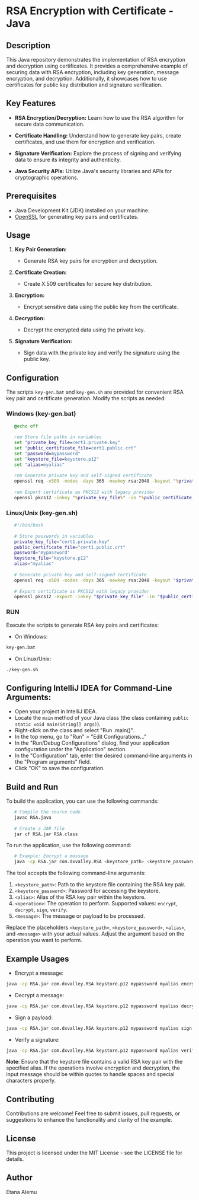 # RSA Encryption with Certificate - Java

## Description

This Java repository demonstrates the implementation of RSA encryption and decryption using certificates. It provides a comprehensive example of securing data with RSA encryption, including key generation, message encryption, and decryption. Additionally, it showcases how to use certificates for public key distribution and signature verification.

## Key Features

- **RSA Encryption/Decryption:** Learn how to use the RSA algorithm for secure data communication.

- **Certificate Handling:** Understand how to generate key pairs, create certificates, and use them for encryption and verification.

- **Signature Verification:** Explore the process of signing and verifying data to ensure its integrity and authenticity.

- **Java Security APIs:** Utilize Java's security libraries and APIs for cryptographic operations.

## Prerequisites

- Java Development Kit (JDK) installed on your machine.
- [OpenSSL](https://www.openssl.org/) for generating key pairs and certificates.

## Usage

1. **Key Pair Generation:**
   - Generate RSA key pairs for encryption and decryption.

2. **Certificate Creation:**
   - Create X.509 certificates for secure key distribution.

3. **Encryption:**
   - Encrypt sensitive data using the public key from the certificate.

4. **Decryption:**
   - Decrypt the encrypted data using the private key.

5. **Signature Verification:**
   - Sign data with the private key and verify the signature using the public key.

## Configuration

The scripts `key-gen.bat` and `key-gen.sh` are provided for convenient RSA key pair and certificate generation. Modify the scripts as needed:

### Windows (key-gen.bat)

```bat
   @echo off
   
   rem Store file paths in variables
   set "private_key_file=cert1.private.key"
   set "public_certificate_file=cert1.public.crt"
   set "password=mypassword"
   set "keystore_file=keystore.p12"
   set "alias=myalias"
   
   rem Generate private key and self-signed certificate
   openssl req -x509 -nodes -days 365 -newkey rsa:2048 -keyout "%private_key_file%" -out "%public_certificate_file%"  -subj "/CN=Mobile Card Management/OU=DxValley/O=Cooperative Bank of Oromia/L=Addis Ababa/ST=Addis Ababa/C=ET"
   
   rem Export certificate as PKCS12 with legacy provider
   openssl pkcs12 -inkey "%private_key_file%" -in "%public_certificate_file%" -export -out "%keystore_file%" -name "%alias%" -legacy -passout pass:%password%
```

### Linux/Unix (key-gen.sh)

```bash
   #!/bin/bash
   
   # Store passwords in variables
   private_key_file="cert1.private.key"
   public_certificate_file="cert1.public.crt"
   password="mypassword"
   keystore_file="keystore.p12"
   alias="myalias"
   
   # Generate private key and self-signed certificate
   openssl req -x509 -nodes -days 365 -newkey rsa:2048 -keyout "$private_key_file" -out "$public_certificate_file" -subj "/CN=Mobile Card Management/OU=DxValley/O=Cooperative Bank of Oromia/L=Addis Ababa/ST=Addis Ababa/C=ET"
   
   # Export certificate as PKCS12 with legacy provider
   openssl pkcs12 -export -inkey "$private_key_file" -in "$public_certificate_file" -out "$keystore_file" -name "$alias" -passout pass:"$password"
```

### RUN 

Execute the scripts to generate RSA key pairs and certificates:

- On Windows:
```bat
key-gen.bat 
```

- On Linux/Unix:
```bash
./key-gen.sh
```
## Configuring IntelliJ IDEA for Command-Line Arguments:
- Open your project in IntelliJ IDEA.
- Locate the `main` method of your Java class (the class containing `public static void main(String[] args)`).
- Right-click on the class and select "Run <YourClassName>.main()".
- In the top menu, go to "Run" > "Edit Configurations..."
- In the "Run/Debug Configurations" dialog, find your application configuration under the "Application" section.
- In the "Configuration" tab, enter the desired command-line arguments in the "Program arguments" field.
- Click "OK" to save the configuration.

## Build and Run

To build the application, you can use the following commands:

```bash
   # Compile the source code
   javac RSA.java
   
   # Create a JAR file
   jar cf RSA.jar RSA.class
```

To run the application, use the following command:


```bash
   # Example: Encrypt a message
   java -cp RSA.jar com.dxvalley.RSA <keystore_path> <keystore_password> <alias> encrypt "Hello, World!"
```

The tool accepts the following command-line arguments:

1. `<keystore_path>`: Path to the keystore file containing the RSA key pair.
2. `<keystore_password>`: Password for accessing the keystore.
3. `<alias>`: Alias of the RSA key pair within the keystore.
4. `<operation>`: The operation to perform. Supported values: `encrypt`, `decrypt`, `sign`, `verify`.
5. `<message>`: The message or payload to be processed.

Replace the placeholders `<keystore_path>`, `<keystore_password>`, `<alias>`, and `<message>` with your actual values. Adjust the <operation> argument based on the operation you want to perform.

## Example Usages
- Encrypt a message:

```bash
java -cp RSA.jar com.dxvalley.RSA keystore.p12 mypassword myalias encrypt "Hello, World!"
```
- Decrypt a message:

```bash
java -cp RSA.jar com.dxvalley.RSA keystore.p12 mypassword myalias decrypt "EncryptedBase64String"
```
- Sign a payload:

```bash
java -cp RSA.jar com.dxvalley.RSA keystore.p12 mypassword myalias sign "PayloadToSign"
```
- Verify a signature:

```bash
java -cp RSA.jar com.dxvalley.RSA keystore.p12 mypassword myalias verify "Base64EncodedSignature" "OriginalPayload"
```
**Note**: Ensure that the keystore file contains a valid RSA key pair with the specified alias. If the operations involve encryption and decryption, the input message should be within quotes to handle spaces and special characters properly.

## Contributing
Contributions are welcome! Feel free to submit issues, pull requests, or suggestions to enhance the functionality and clarity of the example.

## License
This project is licensed under the MIT License - see the LICENSE file for details.

## Author
Etana Alemu
